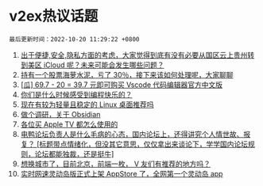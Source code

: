 # v2ex热议话题

`最后更新时间：2022-10-20 11:29:22 +0800`

1. [出于便捷,安全,隐私方面的考虑，大家觉得到底有没有必要从国区云上贵州转到美区 iCloud 呢？未来可能会发生哪些问题？](https://www.v2ex.com/t/888067)
1. [持有一个股票海萝水泥，亏了 30％，接下来该如何处理呢，大家聊聊](https://www.v2ex.com/t/888087)
1. [[瓜] 69.7 - 20 = 39.7 元即可购买 Vscode 代码编辑器官方中文版](https://www.v2ex.com/t/888177)
1. [你们是什么时候感受到编程快乐的？](https://www.v2ex.com/t/888246)
1. [现在有较为轻量且稳定的 Linux 桌面推荐吗](https://www.v2ex.com/t/888115)
1. [做个调研，关于 Obsidian](https://www.v2ex.com/t/888288)
1. [各位买 Apple TV 都怎么使用的](https://www.v2ex.com/t/888124)
1. [电鸭论坛负责人是什么毛病的心态，国内论坛上，还得讲究个人情世故、报复？
 [标题带点情绪化，但没其它意思，仅仅拿出来谈论下，学学国内论坛规则，论坛都能独裁，还是挺牛]](https://www.v2ex.com/t/888145)
1. [想换城市了，目前北京，前端一枚， V 友们有推荐的地方吗？](https://www.v2ex.com/t/888061)
1. [实时网速灵动岛版正式上架 AppStore 了，全网第一个灵动岛 app](https://www.v2ex.com/t/888318)

